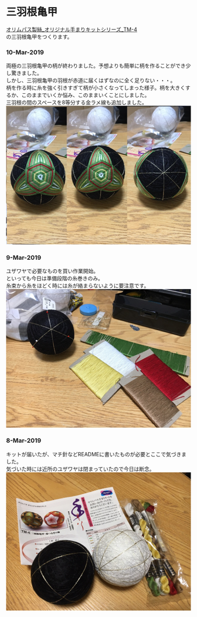 # 三羽根亀甲
[オリムパス製絲_オリジナル手まりキットシリーズ_TM-4](https://www.amazon.co.jp/dp/B002KLUOWG/ref=asc_df_B002KLUOWG2599934/?tag=jpgo-22&creative=9303&creativeASIN=B002KLUOWG&linkCode=df0&hvadid=218144493981&hvpos=1o2&hvnetw=g&hvrand=15627880556895059398&hvpone=&hvptwo=&hvqmt=&hvdev=c&hvdvcmdl=&hvlocint=&hvlocphy=1009298&hvtargid=pla-439585006766&th=1&psc=1)  
の三羽根亀甲をつくります。  

### 10-Mar-2019
両極の三羽根亀甲の柄が終わりました。予想よりも簡単に柄を作ることができ少し驚きました。  
しかし、三羽根亀甲の羽根が赤道に届くはずなのに全く足りない・・・。  
柄を作る時に糸を強く引きすぎて柄が小さくなってしまった様子。柄を大きくするか、このままでいくか悩み、このままいくことにしました。  
三羽根の間のスペースを8等分する金ラメ線も追加しました。  
![20190310](https://github.com/Masaki-Okuyama/Temari-craft/blob/images/20190310.jpg)

### 9-Mar-2019
ユザワヤで必要なものを買い作業開始。  
といっても今日は準備段階の糸巻きのみ。  
糸束から糸をほどく時には糸が絡まらないように要注意です。  
![20190309](https://github.com/Masaki-Okuyama/Temari-craft/blob/images/20190309.jpg)

### 8-Mar-2019
キットが届いたが、マチ針などREADMEに書いたものが必要とここで気づきました。  
気づいた時には近所のユザワヤは閉まっていたので今日は断念。  
![20190308](https://github.com/Masaki-Okuyama/Temari-craft/blob/images/20190308.jpg)
